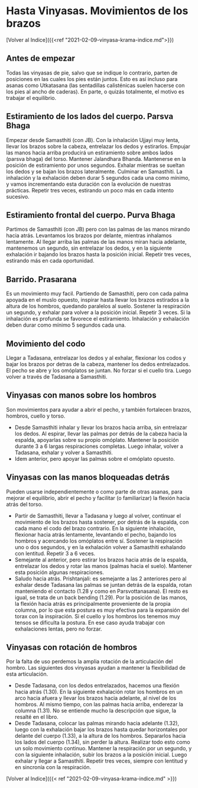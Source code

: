 # Hasta Vinyasas. Movimientos de los brazos


[Volver al Indice]({{<ref "2021-02-09-vinyasa-krama-indice.md">}})

## Antes de empezar

Todas las vinyasas de pie, salvo que se indique lo contrario, parten de
posiciones en las cuales los pies están juntos. Esto es así incluso para
asanas como Utkatasana (las sentadillas calisténicas suelen hacerse con
los pies al ancho de caderas). En parte, o quizás totalmente, el motivo
es trabajar el equilibrio.

## Estiramiento de los lados del cuerpo. Parsva Bhaga

Empezar desde Samasthiti (con JB). Con la inhalación Ujjayi muy lenta,
llevar los brazos sobre la cabeza, entrelazar los dedos y estirarlos.
Empujar las manos hacia arriba producirá un estiramiento sobre ambos
lados (parsva bhaga) del torso. Mantener Jalandhara Bhanda. Mantenerse
en la posición de estiramiento por unos segundos. Exhalar mientras se
sueltan los dedos y se bajan los brazos lateralmente. Culminar en
Samasthiti. La inhalación y la exhalación deben durar 5 segundos cada
una como mínimo, y vamos incrementando esta duración con la evolución de
nuestras prácticas. Repetir tres veces, estirando un poco más en cada
intento sucesivo.

## Estiramiento frontal del cuerpo. Purva Bhaga

Partimos de Samasthiti (con JB) pero con las palmas de las manos mirando
hacia atrás. Levantamos los brazos por delante, mientras inhalamos
lentamente. Al llegar arriba las palmas de las manos miran hacia
adelante, mantenemos un segundo, sin entrelazar los dedos, y en la
siguiente exhalación ir bajando los brazos hasta la posición inicial.
Repetir tres veces, estirando más en cada oportunidad.

## Barrido. Prasarana

Es un movimiento muy facil. Partiendo de Samasthiti, pero con cada palma
apoyada en el muslo opuesto, inspirar hasta llevar los brazos estirados
a la altura de los hombros, quedando paralelos al suelo. Sostener la
respiración un segundo, y exhalar para volver a la posición inicial.
Repetir 3 veces. Si la inhalación es profunda se favorece el
estiramiento. Inhalación y exhalación deben durar como mínimo 5 segundos
cada una.

## Movimiento del codo

Llegar a Tadasana, entrelazar los dedos y al exhalar, flexionar los
codos y bajar los brazos por detras de la cabeza, mantener los dedos
entrelazados. El pecho se abre y los omóplatos se juntan. No forzar si
el cuello tira. Luego volver a través de Tadasana a Samasthiti.

## Vinyasas con manos sobre los hombros

Son movimientos para ayudar a abrir el pecho, y también fortalecen
brazos, hombros, cuello y torso.

-   Desde Samasthiti inhalar y llevar los brazos hacia arriba, sin
    entrelazar los dedos. Al espirar, llevar las palmas por detrás de la
    cabeza hacia la espalda, apoyarlas sobre su propio omóplato.
    Mantener la posición durante 3 a 6 largas respiraciones completas.
    Luego inhalar, volver a Tadasana, exhalar y volver a Samasthiti.
-   Idem anterior, pero apoyar las palmas sobre el omóplato opuesto.

## Vinyasas con las manos bloqueadas detrás

Pueden usarse independientemente o como parte de otras asanas, para
mejorar el equilibrio, abrir el pecho y facilitar (o familiarizar) la
flexión hacia atrás del torso.

-   Partir de Samasthiti, llevar a Tadasana y luego al volver, continuar
    el movimiento de los brazos hasta sostener, por detrás de la
    espalda, con cada mano el codo del brazo contrario. En la siguiente
    inhalación, flexionar hacia atrás lentamente, levantando el pecho,
    bajando los hombros y acercando los omóplatos entre sí. Sostener la
    respiración uno o dos segundos, y en la exhalación volver a
    Samasthiti exhalando con lentitud. Repetir 3 a 6 veces.
-   Semejante al anterior, pero estirar los brazos hacia atrás de la
    espalda, entrelazar los dedos y rotar las manos (palmas hacia el
    suelo). Mantener esta posición algunas respiraciones.
-   Saludo hacia atrás. Prishtanjali: es semejante a las 2 anteriores
    pero al exhalar desde Tadasana las palmas se juntan detrás de la
    espalda, rotan manteniendo el contacto (1.28 y como en
    Parsvottanasana). El resto es igual, se trata de un back bending
    (1.29). Por la posición de las manos, la flexión hacia atrás es
    principalmente proveniente de la propia columna, por lo que esta
    postura es muy efectiva para la expansión del torax con la
    inspiración. Si el cuello y los hombros los tenemos muy tensos se
    dificulta la postura. En ese caso ayuda trabajar con exhalaciones
    lentas, pero no forzar.

## Vinyasas con rotación de hombros

Por la falta de uso perdemos la amplia rotación de la articulación del
hombro. Las siguientes dos vinyasas ayudan a mantener la flexibilidad de
esta articulación.

-   Desde Tadasana, con los dedos entrelazados, hacemos una flexión
    hacia atrás (1.30). En la siguiente exhalación rotar los hombros en
    un arco hacia afuera y llevar los brazos hacia adelante, al nivel de
    los hombros. Al mismo tiempo, con las palmas hacia arriba, enderezar
    la columna (1.31). No se entiende mucho la descripción que sigue, la
    resalté en el libro.
-   Desde Tadasana, colocar las palmas mirando hacia adelante (1.32),
    luego con la exhalación bajar los brazos hasta quedar horizontales
    por delante del cuerpo (1.33), a la altura de los hombros.
    Separarlos hacia los lados del cuerpo (1.34), sin perder la altura.
    Realizar todo esto como un solo movimiento continuo. Mantener la
    respiración por un segundo, y con la siguiente inhalación, subir los
    brazos a la posición inicial. Luego exhalar y llegar a Samasthiti.
    Repetir tres veces, siempre con lentitud y en sincronía con la
    respiración.

[Volver al Indice]({{< ref "2021-02-09-vinyasa-krama-indice.md" >}})

